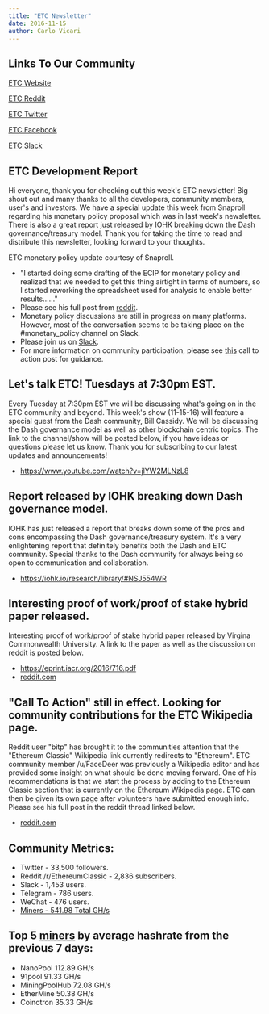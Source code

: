 ```yaml
---
title: "ETC Newsletter"
date: 2016-11-15
author: Carlo Vicari
---
```

                
## Links To Our Community

[ETC Website](https://ethereumclassic.github.io/)

[ETC Reddit](https://www.reddit.com/r/EthereumClassic/)

[ETC Twitter](http://twitter.com/eth_classic)

[ETC Facebook](https://www.facebook.com/)

[ETC Slack](https://ethereumclassic.herokuapp.com/)

## ETC Development Report

Hi everyone, thank you for checking out this week's ETC newsletter! Big shout out and many thanks to all the developers, community members, user's and investors. We have a special update this week from Snaproll regarding his monetary policy proposal which was in last week's newsletter. There is also a great report just released by IOHK breaking down the Dash governance/treasury model. Thank you for taking the time to read and distribute this newsletter, looking forward to your thoughts.

ETC monetary policy update courtesy of Snaproll.

* "I started doing some drafting of the ECIP for monetary policy and realized that we needed to get this thing airtight in terms of numbers, so I started reworking the spreadsheet used for analysis to enable better results......"
* Please see his full post from [reddit](https://www.reddit.com/r/EthereumClassic/comments/5cm582/monetary_policy_update/).
* Monetary policy discussions are still in progress on many platforms. However, most of the conversation seems to be taking place on the #monetary_policy channel on Slack.
* Please join us on [Slack](https://ethereumclassic.herokuapp.com/).
* For more information on community participation, please see [this](https://www.reddit.com/r/EthereumClassic/comments/4u4o61/call_for_action_what_can_i_do_to_help_ethereum/) call to action post for guidance.

## Let's talk ETC! Tuesdays at 7:30pm EST.
Every Tuesday at 7:30pm EST we will be discussing what's going on in the ETC community and beyond. This week's show (11-15-16) will feature a special guest from the Dash community, Bill Cassidy. We will be discussing the Dash governance model as well as other blockchain centric topics. The link to the channel/show will be posted below, if you have ideas or questions please let us know. Thank you for subscribing to our latest updates and announcements!

* https://www.youtube.com/watch?v=jlYW2MLNzL8

## Report released by IOHK breaking down Dash governance model.

IOHK has just released a report that breaks down some of the pros and cons encompassing the Dash governance/treasury system. It's a very enlightening report that definitely benefits both the Dash and ETC community. Special thanks to the Dash community for always being so open to communication and collaboration.

* https://iohk.io/research/library/#NSJ554WR

## Interesting proof of work/proof of stake hybrid paper released.
Interesting proof of work/proof of stake hybrid paper released by Virgina Commonwealth University. A link to the paper as well as the discussion on reddit is posted below.

* https://eprint.iacr.org/2016/716.pdf
* [reddit.com](https://www.reddit.com/r/EthereumClassic/comments/5d3irj/interesting_proof_of_workproof_of_stake_hybrid/)


## "Call To Action" still in effect. Looking for community contributions for the ETC Wikipedia page.
Reddit user "bitp" has brought it to the communities attention that the "Ethereum Classic" Wikipedia link currently redirects to "Ethereum". ETC community member /u/FaceDeer was previously a Wikipedia editor and has provided some insight on what should be done moving forward. One of his recommendations is that we start the process by adding to the Ethereum Classic section that is currently on the Ethereum Wikipedia page. ETC can then be given its own page after volunteers have submitted enough info. Please see his full post in the reddit thread linked below.

* [reddit.com](https://www.reddit.com/r/EthereumClassic/comments/5bsj3c/ethereum_classic_redirects_to_ethereum_on/)

## Community Metrics:

* Twitter - 33,500 followers.
* Reddit /r/EthereumClassic - 2,836 subscribers.
* Slack - 1,453 users.
* Telegram - 786 users.
* WeChat - 476 users.
* [Miners - 541.98 Total GH/s](https://gastracker.io/stats/miners)

## Top 5 [miners](https://gastracker.io/stats/miners) by average hashrate from the previous 7 days:

* NanoPool 112.89 GH/s
* 91pool 91.33 GH/s
* MiningPoolHub 72.08 GH/s
* EtherMine 50.38 GH/s
* Coinotron 35.33 GH/s
